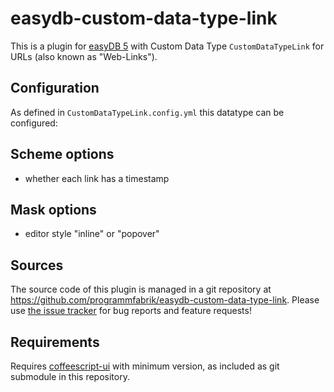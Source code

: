 # easydb-custom-data-type-link

This is a plugin for [easyDB 5](http://5.easydb.de/) with Custom Data Type `CustomDataTypeLink` for URLs (also known as "Web-Links").

## Configuration

As defined in `CustomDataTypeLink.config.yml` this datatype can be configured:

## Scheme options

* whether each link has a timestamp

## Mask options

* editor style "inline" or "popover"

## Sources

The source code of this plugin is managed in a git repository at <https://github.com/programmfabrik/easydb-custom-data-type-link>. Please use [the issue tracker](https://github.com/programmfabrik/easydb-custom-data-type-link/issues) for bug reports and feature requests!

## Requirements

Requires [coffeescript-ui](https://github.com/programmfabrik/coffeescript-ui)
with minimum version, as included as git submodule in this repository.

